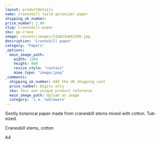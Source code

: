 ```yaml
---
layout: productdetails
name: Cranesbill (wild geranium) paper
shipping_uk_number: 
price_number: 2.00
slug: cranesbill-paper
sku: pp-crane
image: /assets/images/53a823e043190.jpg
description: 'Cranesbill paper'
category: "Papers"
_options:
  main_image_path:
    width: 1200
    height: 800
    resize_style: "contain"
    mime_type: "image/jpeg"
_comments:
  shipping_uk_number: Add the UK shipping cost
  price_number: Digits only
  sku: Your own unique product reference
  main_image_path: Upload an image
  category: 'i.e. tableware'
---
```

Gently botanical paper made from cranesbill stems mixed with cotton. Tub-sized.

Cranesbill stems, cotton  

A4
